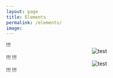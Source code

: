 ```yaml
---
layout: page
title: Elements
permalink: /elements/
image:
---
```


<!--markdown-->!!!
<center><img src="https://keyujin.cn/images/49783713712_0639eabea5_z.jpg" title="test"></center>
!!!
!!!
<center><img src="https://keyujin.cn/images/49783713437_549f628f9e_z.jpg" title="test"></center>
!!!
!!!
